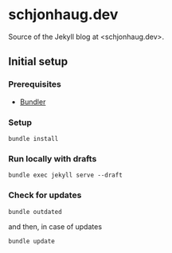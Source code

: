 # schjonhaug.dev

Source of the Jekyll blog at <schjonhaug.dev>.

## Initial setup

### Prerequisites

- [Bundler](https://bundler.io)

### Setup

```shell
bundle install
```

### Run locally with drafts

```shell
bundle exec jekyll serve --draft
```

### Check for updates

```shell
bundle outdated
```

and then, in case of updates

```shell
bundle update
```
